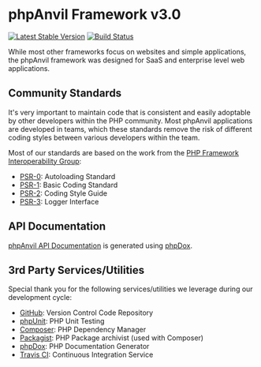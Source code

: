 phpAnvil Framework v3.0
=======================

[![Latest Stable Version](https://poser.pugx.org/phpanvil/phpanvil/v/stable.png)](https://packagist.org/packages/phpanvil/phpanvil) [![Build Status](https://travis-ci.org/phpanvil/phpAnvil.png?branch=master)](https://travis-ci.org/phpanvil/phpAnvil)

While most other frameworks focus on websites and simple applications, the
phpAnvil framework was designed for SaaS and enterprise level web applications.


Community Standards
-------------------

It's very important to maintain code that is consistent and easily adoptable by
other developers within the PHP community.  Most phpAnvil applications are
developed in teams, which these standards remove the risk of different coding
styles between various developers within the team.

Most of our standards are based on the work from the
[PHP Framework Interoperability Group][1]:


- [PSR-0][2]: Autoloading Standard
- [PSR-1][3]: Basic Coding Standard
- [PSR-2][4]: Coding Style Guide
- [PSR-3][5]: Logger Interface


API Documentation
-----------------

[phpAnvil API Documentation][12] is generated using [phpDox][10].


3rd Party Services/Utilities
----------------------------

Special thank you for the following services/utilities we leverage during our development
cycle:

- [GitHub][6]: Version Control Code Repository
- [phpUnit][7]: PHP Unit Testing
- [Composer][8]: PHP Dependency Manager
- [Packagist][9]: PHP Package archivist (used with Composer)
- [phpDox][10]: PHP Documentation Generator
- [Travis CI][11]: Continuous Integration Service


[1]: http://www.php-fig.org/
[2]: https://github.com/php-fig/fig-standards/blob/master/accepted/PSR-0.md
[3]: https://github.com/php-fig/fig-standards/blob/master/accepted/PSR-1-basic-coding-standard.md
[4]: https://github.com/php-fig/fig-standards/blob/master/accepted/PSR-2-coding-style-guide.md
[5]: https://github.com/php-fig/fig-standards/blob/master/accepted/PSR-3-logger-interface.md
[6]: https://github.com/phpanvil
[7]: https://github.com/sebastianbergmann/phpunit/blob/master/README.md
[8]: https://getcomposer.org/
[9]: https://packagist.org/packages/phpanvil/phpanvil
[10]: http://phpdox.de/
[11]: https://travis-ci.org
[12]: https://apidoc.phpanvil.com/
